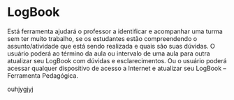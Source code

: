 LogBook
=======

Está ferramenta ajudará o professor a identificar e acompanhar uma turma sem ter muito trabalho, se os estudantes estão compreendendo o assunto/atividade que está sendo realizada e quais são suas dúvidas. O usuário poderá ao término da aula ou intervalo de uma aula para outra atualizar seu LogBook com dúvidas e esclarecimentos. Ou o usuário poderá acessar qualquer dispositivo de acesso a Internet e atualizar seu LogBook – Ferramenta Pedagógica.

ouhjygjyj